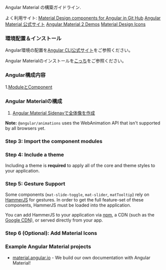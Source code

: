 Angular Material の構築ガイドライン.

よく利用サイト:
[Material Design components for Angular in Git Hub](https://github.com/angular/material2)
[Angular Material 公式サイト](https://material.angular.io)
[Angular Material 2 Demos](https://material2-demoapp.firebaseapp.com/)
[Material Design Icons](https://material.io/icons/)

### 環境配置＆インストール

Angular環境の配置を[Angular CLI公式サイト](https://cli.angular.io/)をご参照ください。

Angular Materialのインストールを[こっち](./material-started.md)をご参照ください。


### Angular構成内容

1.[ModuleとComponent](./app-module.md)

### Angular Materialの構成

1. [Angular Material Sidenavで全体像を作成](./material-sidenav.md) 



**Note:** `@angular/animations` uses the WebAnimation API that isn't supported by all browsers yet.


### Step 3: Import the component modules


### Step 4: Include a theme

Including a theme is **required** to apply all of the core and theme styles to your application.



### Step 5: Gesture Support

Some components (`mat-slide-toggle`, `mat-slider`, `matTooltip`) rely on
[HammerJS](http://hammerjs.github.io/) for gestures. In order to get the full feature-set of these
components, HammerJS must be loaded into the application.

You can add HammerJS to your application via [npm](https://www.npmjs.com/package/hammerjs), a CDN
(such as the [Google CDN](https://developers.google.com/speed/libraries/#hammerjs)), or served
directly from your app.


### Step 6 (Optional): Add Material Icons




### Example Angular Material projects
- [material.angular.io](https://material.angular.io) -
We build our own documentation with Angular Material!
